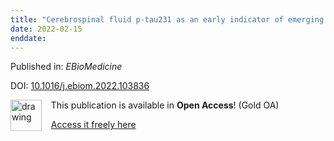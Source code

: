 ```yaml
---
title: "Cerebrospinal fluid p-tau231 as an early indicator of emerging pathology in Alzheimer's disease."
date: 2022-02-15
enddate:
---
```


Published in: *EBioMedicine*

DOI: [10.1016/j.ebiom.2022.103836](https://doi.org/10.1016/j.ebiom.2022.103836)

<img src="https://upload.wikimedia.org/wikipedia/commons/thumb/7/77/Open_Access_logo_PLoS_transparent.svg/800px-Open_Access_logo_PLoS_transparent.svg.png" alt="drawing" width="50" align="left"/> &nbsp;&nbsp;&nbsp;This publication is available in **Open Access**! (Gold OA)

&nbsp;&nbsp;&nbsp;[Access it freely here](http://www.thelancet.com/article/S2352396422000202/pdf
)


